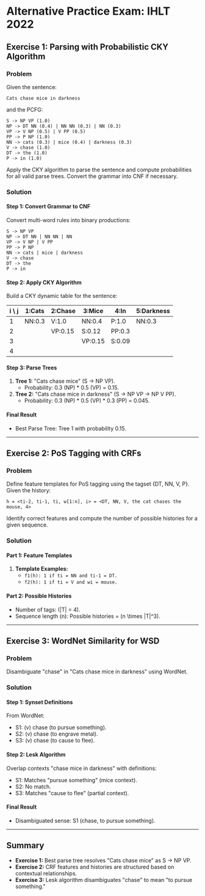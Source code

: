# Alternative Practice Exam: IHLT 2022

## Exercise 1: Parsing with Probabilistic CKY Algorithm

### Problem
Given the sentence:

```
Cats chase mice in darkness
```

and the PCFG:

```
S -> NP VP (1.0)
NP -> DT NN (0.4) | NN NN (0.3) | NN (0.3)
VP -> V NP (0.5) | V PP (0.5)
PP -> P NP (1.0)
NN -> cats (0.3) | mice (0.4) | darkness (0.3)
V -> chase (1.0)
DT -> the (1.0)
P -> in (1.0)
```

Apply the CKY algorithm to parse the sentence and compute probabilities for all valid parse trees. Convert the grammar into CNF if necessary.

### Solution
#### Step 1: Convert Grammar to CNF
Convert multi-word rules into binary productions:

```
S -> NP VP
NP -> DT NN | NN NN | NN
VP -> V NP | V PP
PP -> P NP
NN -> cats | mice | darkness
V -> chase
DT -> the
P -> in
```

#### Step 2: Apply CKY Algorithm
Build a CKY dynamic table for the sentence:

| i \ j | 1:Cats       | 2:Chase      | 3:Mice      | 4:In         | 5:Darkness    |
|-------|--------------|--------------|-------------|--------------|---------------|
| 1     | NN:0.3       | V:1.0        | NN:0.4      | P:1.0        | NN:0.3        |
| 2     |              | VP:0.15      | S:0.12      | PP:0.3       |               |
| 3     |              |              | VP:0.15     | S:0.09       |               |
| 4     |              |              |             |              |               |

#### Step 3: Parse Trees
1. **Tree 1:** "Cats chase mice" (S -> NP VP).
   - Probability: 0.3 (NP) * 0.5 (VP) = 0.15.
2. **Tree 2:** "Cats chase mice in darkness" (S -> NP VP -> NP V PP).
   - Probability: 0.3 (NP) * 0.5 (VP) * 0.3 (PP) = 0.045.

#### Final Result
- Best Parse Tree: Tree 1 with probability 0.15.

---

## Exercise 2: PoS Tagging with CRFs

### Problem
Define feature templates for PoS tagging using the tagset {DT, NN, V, P}. Given the history:

```
h = <ti-2, ti-1, ti, w[1:n], i> = <DT, NN, V, the cat chases the mouse, 4>
```

Identify correct features and compute the number of possible histories for a given sequence.

### Solution
#### Part 1: Feature Templates
1. **Template Examples:**
   - `f1(h): 1 if ti = NN and ti-1 = DT.`
   - `f2(h): 1 if ti = V and wi = mouse.`

#### Part 2: Possible Histories
- Number of tags: \(|T| = 4\).
- Sequence length \(n\): Possible histories = \(n \times |T|^3\).

---

## Exercise 3: WordNet Similarity for WSD

### Problem
Disambiguate "chase" in "Cats chase mice in darkness" using WordNet.

### Solution
#### Step 1: Synset Definitions
From WordNet:
- S1: (v) chase (to pursue something).
- S2: (v) chase (to engrave metal).
- S3: (v) chase (to cause to flee).

#### Step 2: Lesk Algorithm
Overlap contexts "chase mice in darkness" with definitions:
- S1: Matches "pursue something" (mice context).
- S2: No match.
- S3: Matches "cause to flee" (partial context).

#### Final Result
- Disambiguated sense: S1 (chase, to pursue something).

---

## Summary
- **Exercise 1:** Best parse tree resolves "Cats chase mice" as S -> NP VP.
- **Exercise 2:** CRF features and histories are structured based on contextual relationships.
- **Exercise 3:** Lesk algorithm disambiguates "chase" to mean "to pursue something."

